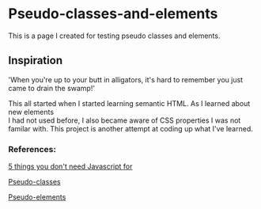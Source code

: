 # Pseudo-classes-and-elements
This is a page I created for testing pseudo classes and elements.

## Inspiration  

'When you're up to your butt in alligators, it's hard to remember you just came to drain the swamp!'

This all started when I started learning semantic HTML. As I learned about new elements  
I had not used before, I also became aware of CSS properties I was not familar with.
This project is another attempt at coding up what I've learned.


### References:

[5 things you don't need Javascript for](https://lexoral.com/blog/you-dont-need-js/)  

[Pseudo-classes](https://developer.mozilla.org/en-US/docs/Web/CSS/Pseudo-classes)  

[Pseudo-elements](https://developer.mozilla.org/en-US/docs/Web/CSS/Pseudo-elements)  

